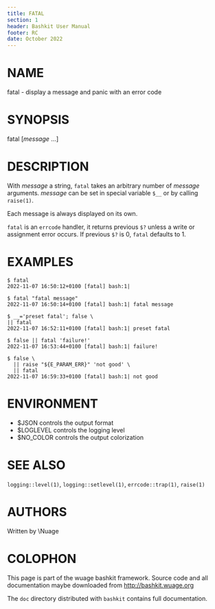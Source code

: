 ```yaml
---
title: FATAL
section: 1
header: Bashkit User Manual
footer: RC
date: October 2022
---
```


# NAME

fatal - display a message and panic with an error code

# SYNOPSIS

fatal [*message* ...]

# DESCRIPTION

With *message* a string, `fatal` takes an arbitrary number of *message*
arguments.
*message* can be set in special variable `$__` or by calling `raise(1)`.

Each message is always displayed on its own.

`fatal` is an `errcode` handler, it returns previous `$?` unless a write
or assignment error occurs. If previous `$?` is 0, `fatal` defaults to 1.

# EXAMPLES

    $ fatal
    2022-11-07 16:50:12+0100 [fatal] bash:1|

    $ fatal "fatal message"
    2022-11-07 16:50:14+0100 [fatal] bash:1| fatal message

    $ __='preset fatal'; false \
    || fatal
    2022-11-07 16:52:11+0100 [fatal] bash:1| preset fatal

    $ false || fatal 'failure!'
    2022-11-07 16:53:44+0100 [fatal] bash:1| failure!

    $ false \
      || raise "${E_PARAM_ERR}" 'not good' \
      || fatal
    2022-11-07 16:59:33+0100 [fatal] bash:1| not good

# ENVIRONMENT

- $JSON controls the output format
- $LOGLEVEL controls the logging level
- $NO_COLOR controls the output colorization

# SEE ALSO

`logging::level(1)`, `logging::setlevel(1)`, `errcode::trap(1)`, `raise(1)`

# AUTHORS
Written by \\Nuage

# COLOPHON
This page is part of the wuage bashkit framework. Source code and all
documentation maybe downloaded from <http://bashkit.wuage.org>

The `doc` directory distributed with `bashkit` contains full documentation.
